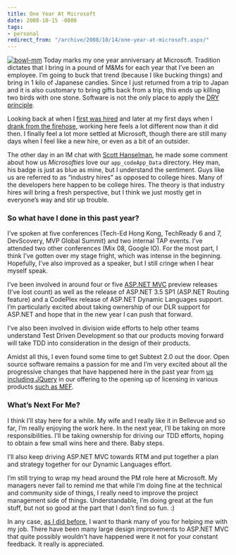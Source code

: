 ```yaml
---
title: One Year At Microsoft
date: 2008-10-15 -0800
tags:
- personal
redirect_from: "/archive/2008/10/14/one-year-at-microsoft.aspx/"
---
```


[![bowl-mm](https://haacked.com/images/haacked_com/WindowsLiveWriter/OneYearAtMicrosoft_6728/bowl-mm_3.jpg "bowl-mm")](http://www.flickr.com/photos/jono_rotten/80751090/ "M&M by Jono Rotten - CC by attribution")
Today marks my one year anniversary at Microsoft. Tradition dictates
that I bring in a pound of M&Ms for each year that I’ve been an
employee. I’m going to buck that trend (because I like bucking things)
and bring in 1 kilo of Japanese candies. Since I just returned from a
trip to Japan and it is also customary to bring gifts back from a trip,
this ends up killing two birds with one stone. Software is not the only
place to apply the [DRY
principle](http://en.wikipedia.org/wiki/DRY_code "Don't Repeat Yourself").

Looking back at when I [first was
hired](https://haacked.com/archive/2007/09/17/why-is-microsoft-removing-my-mvp-status.aspx "Losing my MVP status")
and later at my first days when I [drank from the
firehose](https://haacked.com/archive/2007/10/26/drinking-from-the-firehose.aspx "Drinking from the firehose"),
working here feels a lot different now than it did then. I finally feel
a lot more settled at Microsoft, though there are still many days when I
feel like a new hire, or even as a bit of an outsider.

The other day in an IM chat with [Scott
Hanselman](http://hanselman.com/blog/ "Scott Hanselman's Blog"), he made
some comment about how us *Microsofties* love our `app_codeApp_Data`
directory. Hey man, his badge is just as blue as mine, but I understand
the sentiment. Guys like us are referred to as “industry hires” as
opposed to college hires. Many of the developers here happen to be
college hires. The theory is that industry hires will bring a fresh
perspective, but I think we just mostly get in everyone’s way and stir
up trouble.

### So what have I done in this past year?

I’ve spoken at five conferences (Tech-Ed Hong Kong, TechReady 6 and 7,
DevScovery, MVP Global Summit) and two internal TAP events. I’ve
attended two other conferences (Mix 08, Google IO). For the most part, I
think I’ve gotten over my stage fright, which was intense in the
beginning. Hopefully, I’ve also improved as a speaker, but I still
cringe when I hear myself speak.

I’ve been involved in around four or five [ASP.NET
MVC](http://asp.net/mvc "ASP.NET MVC Website") preview releases (I’ve
lost count) as well as the release of ASP.NET 3.5 SP1 (ASP.NET Routing
feature) and a CodePlex release of ASP.NET Dynamic Languages support.
I’m particularly excited about taking ownership of our DLR support for
ASP.NET and hope that in the new year I can push that forward.

I’ve also been involved in division wide efforts to help other teams
understand Test Driven Development so that our products moving forward
will take TDD into consideration in the design of their products.

Amidst all this, I even found some time to get Subtext 2.0 out the door.
Open source software remains a passion for me and I’m very excited about
all the progressive changes that have happened here in the past year
from [us including
JQuery](https://haacked.com/archive/2008/09/30/jquery-and-asp.net-mvc.aspx "JQuery and ASP.NET MVC")
in our offering to the opening up of licensing in various products [such
as
MEF](http://blogs.msdn.com/gblock/archive/2008/10/02/mef-going-ms-pl-the-little-engine-that-could.aspx "MEF MS-PL").

### What’s Next For Me?

I think I’ll stay here for a while. My wife and I really like it in
Bellevue and so far, I’m really enjoying the work here. In the next
year, I’ll be taking on more responsibilities. I’ll be taking ownership
for driving our TDD efforts, hoping to obtain a few small wins here and
there. Baby steps.

I’ll also keep driving ASP.NET MVC towards RTM and put together a plan
and strategy together for our Dynamic Languages effort.

I’m still trying to wrap my head around the PM role here at Microsoft.
My managers never fail to remind me that while I’m doing fine at the
technical and community side of things, I really need to improve the
project management side of things. Understandable, I’m doing great at
the fun stuff, but not so good at the part that I don’t find so fun. :)

In any case, [as I did
before](https://haacked.com/archive/2007/12/13/thank-you-for-helping-me-with-my-job-with-asp.net.aspx "Thank you"),
I want to thank many of you for helping me with my job. There have been
many large design improvements to ASP.NET MVC that quite possibly
wouldn’t have happened were it not for your constant feedback. It really
is appreciated.

